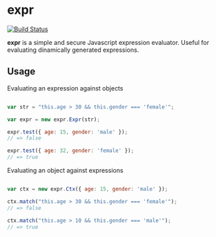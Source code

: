 expr
====

[![Build Status](https://travis-ci.org/alantu/expr.svg?branch=master)](http://travis-ci.org/alantu/expr)

**expr** is a simple and secure Javascript expression evaluator.
Useful for evaluating dinamically generated expressions.


Usage
-----

Evaluating an expression against objects

```javascript

var str = "this.age > 30 && this.gender === 'female'";

var expr = new expr.Expr(str);

expr.test({ age: 15, gender: 'male' });
// => false

expr.test({ age: 32, gender: 'female' });
// => true

```

Evaluating an object against expressions

```javascript

var ctx = new expr.Ctx({ age: 15, gender: 'male' });

ctx.match("this.age > 30 && this.gender === 'female'");
// => false

ctx.match("this.age > 10 && this.gender === 'male'");
// => true

```